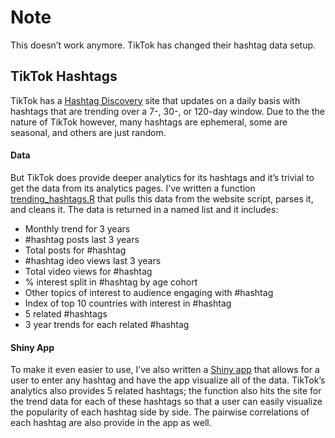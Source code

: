 
<!-- README.md is generated from README.Rmd. Please edit that file -->

# Note

This doesn’t work anymore. TikTok has changed their hashtag data setup.

## TikTok Hashtags

TikTok has a [Hashtag
Discovery](https://ads.tiktok.com/business/creativecenter/inspiration/popular/hashtag/pc/en)
site that updates on a daily basis with hashtags that are trending over
a 7-, 30-, or 120-day window. Due to the the nature of TikTok however,
many hashtags are ephemeral, some are seasonal, and others are just
random.

#### Data

But TikTok does provide deeper analytics for its hashtags and it’s
trivial to get the data from its analytics pages. I’ve written a
function
[trending_hashtags.R](https://github.com/taylorgrant/scrapper/blob/main/tiktok_trends/R/trending_hashtags.R)
that pulls this data from the website script, parses it, and cleans it.
The data is returned in a named list and it includes:

- Monthly trend for 3 years
- \#hashtag posts last 3 years
- Total posts for \#hashtag
- \#hashtag ideo views last 3 years
- Total video views for \#hashtag
- % interest split in \#hashtag by age cohort
- Other topics of interest to audience engaging with \#hashtag
- Index of top 10 countries with interest in \#hashtag
- 5 related \#hashtags
- 3 year trends for each related \#hashtag

#### Shiny App

To make it even easier to use, I’ve also written a [Shiny
app](https://github.com/taylorgrant/scrapper/blob/main/tiktok_trends/app.R)
that allows for a user to enter any hashtag and have the app visualize
all of the data. TikTok’s analytics also provides 5 related hashtags;
the function also hits the site for the trend data for each of these
hashtags so that a user can easily visualize the popularity of each
hashtag side by side. The pairwise correlations of each hashtag are also
provide in the app as well.
